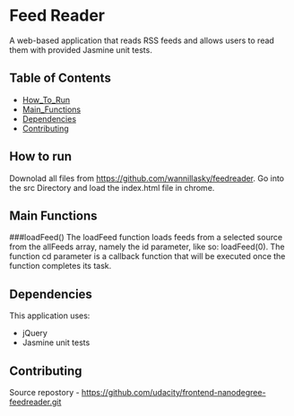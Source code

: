 # Feed Reader

A web-based application that reads RSS feeds and allows users to read them with provided Jasmine unit tests.


## Table of Contents

* [How_To_Run](#running)
* [Main_Functions](#main)
* [Dependencies](#dependencies)
* [Contributing](#contributing)

## How to run 
Downolad all files from https://github.com/wannillasky/feedreader. Go into the src Directory and load the index.html file in chrome.

## Main Functions

###loadFeed()
The loadFeed function loads feeds from a selected source from the allFeeds array, namely the id parameter, like so: loadFeed(0). The function cd parameter is a callback function that will be executed once the function completes its task.

## Dependencies

This application uses:
- jQuery
- Jasmine unit tests

## Contributing

Source repostory - https://github.com/udacity/frontend-nanodegree-feedreader.git

